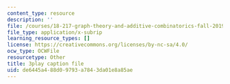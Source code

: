 ```yaml
---
content_type: resource
description: ''
file: /courses/18-217-graph-theory-and-additive-combinatorics-fall-2019/de6445a488d09793a7843da01e8a85ae_mJziV7sAZm4.srt
file_type: application/x-subrip
learning_resource_types: []
license: https://creativecommons.org/licenses/by-nc-sa/4.0/
ocw_type: OCWFile
resourcetype: Other
title: 3play caption file
uid: de6445a4-88d0-9793-a784-3da01e8a85ae
---
```

